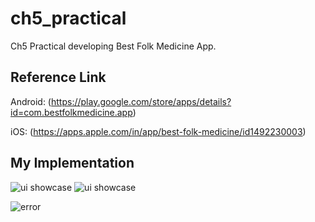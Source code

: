 # ch5_practical

Ch5 Practical developing Best Folk Medicine App.

## Reference Link

Android: (https://play.google.com/store/apps/details?id=com.bestfolkmedicine.app)

iOS: (https://apps.apple.com/in/app/best-folk-medicine/id1492230003)

## My Implementation

![ui showcase](https://github.com/aditya-css/ch5_practical/blob/feature/best_folk_medicine/build%20showcase/show.gif) ![ui showcase](https://github.com/aditya-css/ch5_practical/blob/feature/best_folk_medicine/build%20showcase/loading.gif)

![error](https://github.com/aditya-css/ch5_practical/blob/feature/best_folk_medicine/build%20showcase/error.png)
